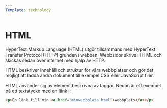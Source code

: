 ```yaml
---
Template: technology
---
```


# HTML

<div class="text" markdown = "1">

HyperText Markup Language (HTML) utgör tillsammans med HyperText Transfer Protocol (HTTP) grunden i webben. Webbsidor skrivs i HTML och skickas sedan över internet med hjälp av HTTP.

HTML beskriver innehåll och struktur för våra webbplatser och gör det möjligt att ladda andra dokument till exempel CSS eller JavaScript filer.

HTML använder sig av element beskrivna av taggar. Nedan är ett exempel på ett textstycke med en länk i:

</div>

```html
<p>En länk till min <a href="minwebbplats.html">webbplats</a></p>
```
